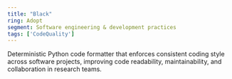 ```yaml
---
title: "Black"
ring: Adopt
segment: Software engineering & development practices
tags: ['CodeQuality']
---
```

Deterministic Python code formatter that enforces consistent coding style across software projects, improving code readability, maintainability, and collaboration in research teams.
